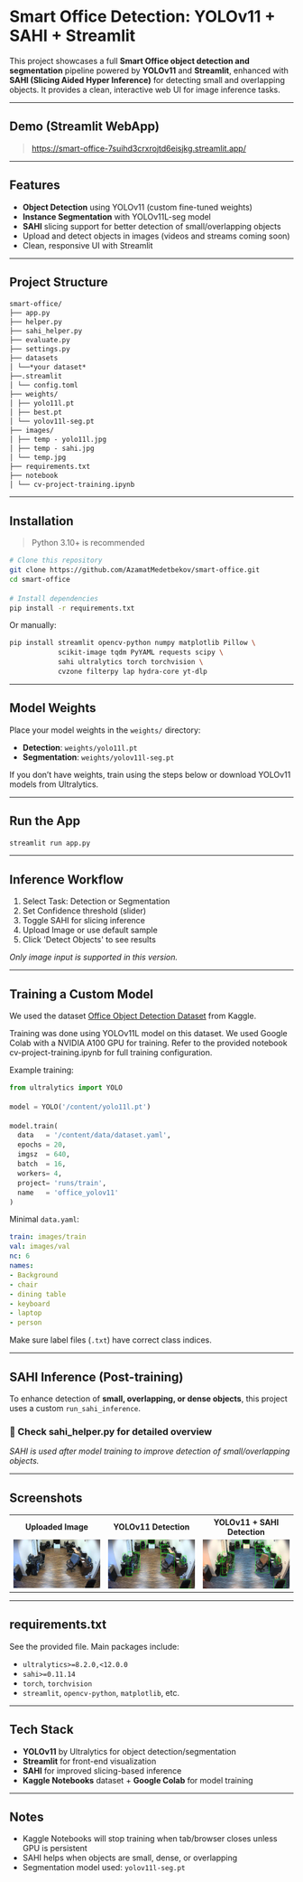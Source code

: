 # Smart Office Detection: YOLOv11 + SAHI + Streamlit

This project showcases a full **Smart Office object detection and segmentation** pipeline powered by **YOLOv11** and **Streamlit**, enhanced with **SAHI (Slicing Aided Hyper Inference)** for detecting small and overlapping objects. It provides a clean, interactive web UI for image inference tasks.

---

## Demo (Streamlit WebApp)

> https://smart-office-7suihd3crxrojtd6eisjkg.streamlit.app/ 

---

## Features

* **Object Detection** using YOLOv11 (custom fine-tuned weights)
* **Instance Segmentation** with YOLOv11L-seg model
* **SAHI** slicing support for better detection of small/overlapping objects
* Upload and detect objects in images (videos and streams coming soon)
* Clean, responsive UI with Streamlit

---

## Project Structure

```
smart-office/
├── app.py 
├── helper.py 
├── sahi_helper.py 
├── evaluate.py
├── settings.py 
├── datasets
│ └──*your dataset*
├──.streamlit
│ └── config.toml
├── weights/
│ ├── yolo11l.pt 
│ ├── best.pt
│ └── yolov11l-seg.pt 
├── images/
│ ├── temp - yolo11l.jpg 
│ ├── temp - sahi.jpg
│ └── temp.jpg 
├── requirements.txt 
├── notebook
│ └── cv-project-training.ipynb 
```
---

## Installation

> Python 3.10+ is recommended

```bash
# Clone this repository
git clone https://github.com/AzamatMedetbekov/smart-office.git
cd smart-office

# Install dependencies
pip install -r requirements.txt
```

Or manually:

```bash
pip install streamlit opencv-python numpy matplotlib Pillow \
            scikit-image tqdm PyYAML requests scipy \
            sahi ultralytics torch torchvision \
            cvzone filterpy lap hydra-core yt-dlp
```

---

## Model Weights

Place your model weights in the `weights/` directory:

* **Detection**: `weights/yolo11l.pt`
* **Segmentation**: `weights/yolov11l-seg.pt`

If you don’t have weights, train using the steps below or download YOLOv11 models from Ultralytics.

---

## Run the App

```bash
streamlit run app.py
```

---

## Inference Workflow

1. Select Task: Detection or Segmentation
2. Set Confidence threshold (slider)
3. Toggle SAHI for slicing inference
4. Upload Image or use default sample
5. Click 'Detect Objects' to see results

*Only image input is supported in this version.*

---

## Training a Custom Model

We used the dataset [Office Object Detection Dataset](https://www.kaggle.com/datasets/walidguirat/office-object-detection) from Kaggle.

Training was done using YOLOv11L model on this dataset. We used Google Colab with a NVIDIA A100 GPU for training. Refer to the provided notebook cv-project-training.ipynb for full training configuration.

Example training:

```python
from ultralytics import YOLO

model = YOLO('/content/yolo11l.pt')  

model.train(
  data   = '/content/data/dataset.yaml',
  epochs = 20,
  imgsz  = 640,
  batch  = 16,
  workers= 4,
  project= 'runs/train',
  name   = 'office_yolov11'
)
```

Minimal `data.yaml`:

```yaml
train: images/train
val: images/val
nc: 6
names:
- Background
- chair
- dining table
- keyboard
- laptop
- person
```

Make sure label files (`.txt`) have correct class indices.

---

## SAHI Inference (Post-training)

To enhance detection of **small, overlapping, or dense objects**, this project uses a custom `run_sahi_inference`.

### 🔧 Check sahi_helper.py for detailed overview

*SAHI is used after model training to improve detection of small/overlapping objects.*

---

## Screenshots

<table>
  <tr>
    <th>Uploaded Image</th>
    <th>YOLOv11 Detection</th>
    <th>YOLOv11 + SAHI Detection</th>
  </tr>
  <tr>
    <td><img src="images/temp.jpg" width="250"></td>
    <td><img src="images/temp - yolo11l.jpg" width="250"></td>
    <td><img src="images/temp - sahi.jpg" width="250"></td>
  </tr>
</table>

---

## requirements.txt

See the provided file. Main packages include:

* `ultralytics>=8.2.0,<12.0.0`
* `sahi>=0.11.14`
* `torch`, `torchvision`
* `streamlit`, `opencv-python`, `matplotlib`, etc.

---

## Tech Stack

* **YOLOv11** by Ultralytics for object detection/segmentation
* **Streamlit** for front-end visualization
* **SAHI** for improved slicing-based inference
* **Kaggle Notebooks** dataset + **Google Colab** for model training 

---

## Notes

* Kaggle Notebooks will stop training when tab/browser closes unless GPU is persistent
* SAHI helps when objects are small, dense, or overlapping
* Segmentation model used: `yolov11l-seg.pt`
